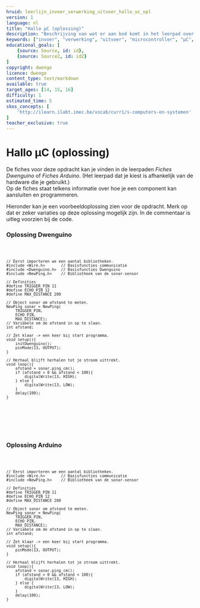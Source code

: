 ```yaml
---
hruid: leerlijn_invoer_verwerking_uitvoer_hallo_uc_opl
version: 1
language: nl
title: "Hallo µC (oplossing)"
description: "Beschrijving van wat er aan bod komt in het leerpad over invoer, verwerking en uitvoer."
keywords: ["invoer", "verwerking", "uitvoer", "microcontroller", "µC", "arduino", "dwenguino"]
educational_goals: [
    {source: Source, id: id}, 
    {source: Source2, id: id2}
]
copyright: dwengo
licence: dwengo
content_type: text/markdown
available: true
target_ages: [14, 15, 16]
difficulty: 1
estimated_time: 5
skos_concepts: [
    'http://ilearn.ilabt.imec.be/vocab/curr1/s-computers-en-systemen'
]
teacher_exclusive: true
---
```


# Hallo µC (oplossing)

De fiches voor deze opdracht kan je vinden in de leerpaden *Fiches Dwenguino* of *Fiches Arduino*. (Het leerpad dat je kiest is afhankelijk van de hardware die je gebruikt.)<br>
Op de fiches staat telkens informatie over hoe je een component kan aansluiten en programmeren.

Hieronder kan je een voorbeeldoplossing zien voor de opdracht. Merk op dat er zeker variaties op deze oplossing mogelijk zijn. In de commentaar is uitleg voorzien bij de code.

### Oplossing Dwenguino

<div class="dwengo-content dwengo-code-simulator">
    <pre>
<code class="language-cpp" data-filename="filename.cpp">

    // Eerst importeren we een aantal bibliotheken.
    #include <Wire.h>       // Basisfuncties communicatie
    #include <Dwenguino.h>  // Basisfuncties Dwenguino
    #include <NewPing.h>    // Bibliotheek van de sonar-sensor

    // Definities 
    #define TRIGGER_PIN 11
    #define ECHO_PIN 12
    #define MAX_DISTANCE 200

    // Object sonar om afstand te meten.
    NewPing sonar = NewPing(
        TRIGGER_PIN,
        ECHO_PIN,
        MAX_DISTANCE);
    // Variabele om de afstand in op te slaan.
    int afstand;

    // Zet klaar -> een keer bij start programma.
    void setup(){
        initDwenguino();
        pinMode(13, OUTPUT);
    }

    // Herhaal blijft herhalen tot je stroom uittrekt.
    void loop(){
        afstand = sonar.ping_cm();
        if (afstand > 0 && afstand < 100){
            digitalWrite(13, HIGH);
        } else {
            digitalWrite(13, LOW);
        }
        delay(100);
    }
    
</code>
    </pre>
</div>


<br>

### Oplossing Arduino

<div class="dwengo-content">
    <pre>
<code class="language-cpp" data-filename="filename.cpp">

    // Eerst importeren we een aantal bibliotheken.
    #include <Wire.h>       // Basisfuncties communicatie
    #include <NewPing.h>    // Bibliotheek van de sonar-sensor

    // Definities 
    #define TRIGGER_PIN 11
    #define ECHO_PIN 12
    #define MAX_DISTANCE 200

    // Object sonar om afstand te meten.
    NewPing sonar = NewPing(
        TRIGGER_PIN,
        ECHO_PIN,
        MAX_DISTANCE);
    // Variabele om de afstand in op te slaan.
    int afstand;

    // Zet klaar -> een keer bij start programma.
    void setup(){
        pinMode(13, OUTPUT);
    }

    // Herhaal blijft herhalen tot je stroom uittrekt.
    void loop(){
        afstand = sonar.ping_cm();
        if (afstand > 0 && afstand < 100){
            digitalWrite(13, HIGH);
        } else {
            digitalWrite(13, LOW);
        }
        delay(100);
    }
</code>
    </pre>
</div>

